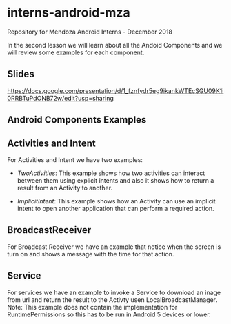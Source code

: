 # interns-android-mza
Repository for Mendoza Android Interns - December 2018

In the second lesson we will learn about all the Andoid Components and we will review some examples for each component.

## Slides
https://docs.google.com/presentation/d/1_fznfydr5eg9ikankWTEcSGU09K1i0RRBTuPdONB72w/edit?usp=sharing

## Android Components Examples

## Activities and Intent
For Activities and Intent we have two examples:
- *TwoActivities*: This example shows how two activities can interact between them using explicit intents and also it shows how to return a result from an Activity to another.

- *ImplicitIntent*: This example shows how an Activity can use an implicit intent to open another application that can perform a required action.

## BroadcastReceiver
For Broadcast Receiver we have an example that notice when the screen is turn on and shows a message with the time for that action.

## Service
For services we have an example to invoke a Service to download an inage from url and return the result to the Activty usen LocalBroadcastManager.
Note: This example does not contain the implementation for RuntimePermissions so this has to be run in Android 5 devices or lower.
